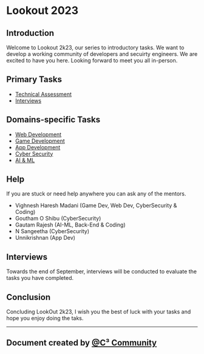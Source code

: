 # Lookout 2023

## Introduction

Welcome to Lookout 2k23, our series to introductory tasks. We want to develop a working community of developers and secuirty engineers. We are excited to have you here. Looking forward to meet you all in-person.

## Primary Tasks

- [Technical Assessment](#technical-assessment)
- [Interviews](#interviews)

## Domains-specific Tasks

- [Web Development](#technical-assessment)
- [Game Development](#interviews)
- [App Development](#interviews)
- [Cyber Security](#interviews)
- [AI & ML](#interviews)

## Help

If you are stuck or need help anywhere you can ask any of the mentors.

- Vighnesh Haresh Madani (Game Dev, Web Dev, CyberSecurity & Coding)
- Goutham O Shibu (CyberSecurity)
- Gautam Rajesh (AI-ML, Back-End & Coding)
- N Sangeetha (CyberSecurity)
- Unnikrishnan (App Dev)

## Interviews

Towards the end of September, interviews will be conducted to evaluate the tasks you have completed.

## Conclusion

Concluding LookOut 2k23, I wish you the best of luck with your tasks and hope you enjoy doing the taks.

---

## Document created by [@C³ Community](https://github.com/CcubeCommunity)